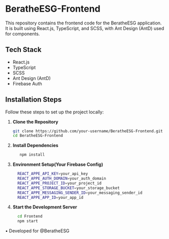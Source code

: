 # BeratheESG-Frontend

This repository contains the frontend code for the BeratheESG application. It is built using React.js, TypeScript, and SCSS, with Ant Design (AntD) used for components.

## Tech Stack

- React.js
- TypeScript
- SCSS
- Ant Design (AntD)
- Firebase Auth
## Installation Steps

Follow these steps to set up the project locally:

1. **Clone the Repository**
   ```bash
   git clone https://github.com/your-username/BeratheESG-Frontend.git
   cd BeratheESG-Frontend
   
2. **Install Dependencies**
   ```bash
      npm install
   
3. **Environment Setup(Your Firebase Config)**
   ```bash
     REACT_APPE_API_KEY=your_api_key
     REACT_APPE_AUTH_DOMAIN=your_auth_domain
     REACT_APPE_PROJECT_ID=your_project_id
     REACT_APPE_STORAGE_BUCKET=your_storage_bucket
     REACT_APPE_MESSAGING_SENDER_ID=your_messaging_sender_id
     REACT_APPE_APP_ID=your_app_id
   
4. **Start the Development Server**
   ```bash
     cd Frontend
     npm start


  • Developed for @BeratheESG

